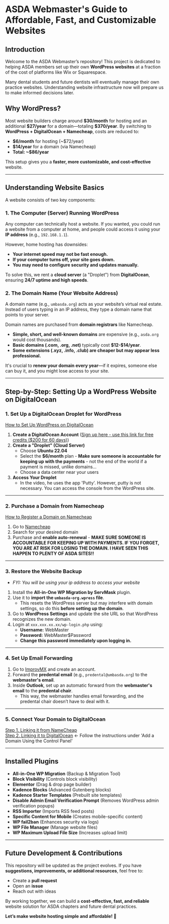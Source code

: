 # **ASDA Webmaster's Guide to Affordable, Fast, and Customizable Websites**

## **Introduction**

Welcome to the ASDA Webmaster’s repository! This project is dedicated to helping ASDA members set up their own **WordPress websites** at a fraction of the cost of platforms like Wix or Squarespace.

Many dental students and future dentists will eventually manage their own practice websites. Understanding website infrastructure now will prepare us to make informed decisions later.

## **Why WordPress?**

Most website builders charge around **\$30/month** for hosting and an additional **\$27/year** for a domain—totaling **\$370/year**. By switching to **WordPress + DigitalOcean + Namecheap**, costs are reduced to:

- **\$6/month** for hosting (\~\$72/year)
- **\$14/year** for a domain (via Namecheap)
- **Total: \~\$86/year**

This setup gives you a **faster, more customizable, and cost-effective** website.

---

## **Understanding Website Basics**

A website consists of two key components:

### **1. The Computer (Server) Running WordPress**

Any computer can technically host a website. If you wanted, you could run a website from a computer at home, and people could access it using your **IP address** (e.g., `192.168.1.1`).

However, home hosting has downsides:

- **Your internet speed may not be fast enough.**
- **If your computer turns off, your site goes down.**
- **You may need to configure security and updates manually.**

To solve this, we rent a **cloud server** (a "Droplet") from **DigitalOcean**, ensuring **24/7 uptime and high speeds**.

### **2. The Domain Name (Your Website Address)**

A domain name (e.g., `umbasda.org`) acts as your website’s virtual real estate. Instead of users typing in an IP address, they type a domain name that points to your server.

Domain names are purchased from **domain registrars** like Namecheap.

- **Simple, short, and well-known domains** are expensive (e.g., `asda.org` would cost thousands).
- **Basic domains (.com, .org, .net)** typically cost **\$12-\$14/year**.
- **Some extensions (.xyz, .info, .club) are cheaper but may appear less professional.**

It's crucial to **renew your domain every year**—if it expires, someone else can buy it, and you might lose access to your site.

---

## **Step-by-Step: Setting Up a WordPress Website on DigitalOcean**

### **1. Set Up a DigitalOcean Droplet for WordPress**

[How to Set Up WordPress on DigitalOcean](https://www.youtube.com/watch?v=HJ46hjXl3uY)

1. **Create a DigitalOcean Account** ([Sign up here - use this link for free credits (\$200 for 60 days)](https://m.do.co/c/1fb519dbd266))
2. **Create a "Droplet" (Cloud Server)**
   - Choose **Ubuntu 22.04**
   - Select the **\$6/month** plan - **Make sure someone is accountable for keeping up with the payments** - not the end of the world if a payment is missed, unlike domains...
   - Choose a data center near your users
3. **Access Your Droplet**
   - In the video, he uses the app 'Putty'. However, putty is not necessary. You can access the console from the WordPress site.

---

### **2. Purchase a Domain from Namecheap**

[How to Register a Domain on Namecheap](https://www.namecheap.com/support/knowledgebase/article.aspx/9776/6/how-to-register-a-domain-name/)

1. Go to [Namecheap](https://www.namecheap.com/)
2. Search for your desired domain
3. Purchase and **enable auto-renewal**   - **MAKE SURE SOMEONE IS ACCOUNTABLE FOR KEEPING UP WITH PAYMENTS. IF YOU FORGET, YOU ARE AT RISK FOR LOSING THE DOMAIN. I HAVE SEEN THIS HAPPEN TO PLENTY OF ASDA SITES!!**

---

### **3. Restore the Website Backup**
- _FYI: You will be using your ip address to access your website_
1. Install the **All-in-One WP Migration by ServMask** plugin.
2. Use it to **import the ************`umbasda-org.wpress`************ file**.
   - This resets the WordPress server but may interfere with domain settings, so do this **before setting up the domain**.
3. Go to **WordPress Settings** and update the site URL so that WordPress recognizes the new domain.
4. Login at `xxx.xxx.xx.xx/wp-login.php` using:
   - **Username:** WebMaster
   - **Password:** WebMaster\$Password
   - **Change this password immediately upon logging in.**

---

### **4. Set Up Email Forwarding**

1. Go to [ImprovMX](https://app.improvmx.com/) and create an account.
2. Forward the **predental email** (e.g., `predental@umbasda.org`) to the **webmaster's email**.
3. Inside **Outlook**, set up an automatic forward from the **webmaster's email** to the **predental chair**.
   - This way, the webmaster handles email forwarding, and the predental chair doesn’t have to deal with it.

---

### **5. Connect Your Domain to DigitalOcean**

[Step 1. Linking it from NameCheap](https://www.namecheap.com/support/knowledgebase/article.aspx/767/10/how-to-change-dns-for-a-domain/)\
[Step 2. Linking it to DigitalOcean](https://docs.digitalocean.com/products/networking/dns/how-to/add-domains/#add-a-domain-using-the-control-panel)  <- Follow the instructions under 'Add a Domain Using the Control Panel'

---

## **Installed Plugins**

- **All-in-One WP Migration** (Backup & Migration Tool)
- **Block Visibility** (Controls block visibility)
- **Elementor** (Drag & drop page builder)
- **Kadence Blocks** (Advanced Gutenberg blocks)
- **Kadence Starter Templates** (Prebuilt site templates)
- **Disable Admin Email Verification Prompt** (Removes WordPress admin verification popups)
- **RSS Importer** (Imports RSS feed posts)
- **Specific Content for Mobile** (Creates mobile-specific content)
- **WP fail2ban** (Enhances security via logs)
- **WP File Manager** (Manage website files)
- **WP Maximum Upload File Size** (Increases upload limit)

---

## **Future Development & Contributions**

This repository will be updated as the project evolves. If you have **suggestions, improvements, or additional resources**, feel free to:

- Create a **pull request**
- Open an **issue**
- Reach out with ideas

By working together, we can build a **cost-effective, fast, and reliable** website solution for ASDA chapters and future dental practices.

**Let’s make website hosting simple and affordable! 🚀**
